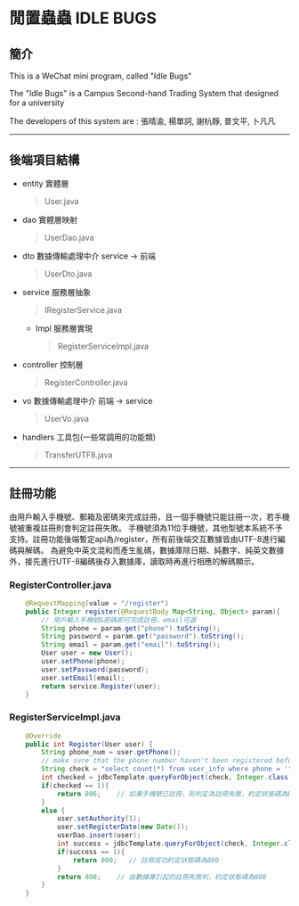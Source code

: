 # 閒置蟲蟲 IDLE BUGS
## 簡介

This is a WeChat mini program, called "Idle Bugs"

The "Idle Bugs" is a Campus Second-hand Trading System that designed for a university

The developers of this system are : 張晴渝, 楊單詞, 謝杭靜, 普文平, 卜凡凡
***
## 後端項目結構
- entity 實體層 
   > User.java
- dao 實體層映射
   > UserDao.java
- dto 數據傳輸處理中介 service -> 前端 
   > UserDto.java
- service 服務層抽象 
   > IRegisterService.java
   - Impl 服務層實現
      > RegisterServiceImpl.java
- controller 控制層
   > RegisterController.java
- vo 數據傳輸處理中介 前端 -> service
   > UserVo.java
- handlers 工具包(一些常調用的功能類)
   > TransferUTF8.java
***
## 註冊功能
由用戶輸入手機號、郵箱及密碼來完成註冊，且一個手機號只能註冊一次，若手機號被重複註冊則會判定註冊失敗。
手機號須為11位手機號，其他型號本系統不予支持。註冊功能後端暫定api為/register，所有前後端交互數據皆由UTF-8進行編碼與解碼。
為避免中英文混和而產生亂碼，數據庫除日期、純數字、純英文數據外，接先進行UTF-8編碼後存入數據庫，讀取時再進行相應的解碼顯示。
### RegisterController.java
``` Java
    @RequestMapping(value = "/register")
    public Integer register(@RequestBody Map<String, Object> param){
        // 用戶輸入手機號&密碼即可完成註冊，email可選
        String phone = param.get("phone").toString();
        String password = param.get("password").toString();
        String email = param.get("email").toString();
        User user = new User();
        user.setPhone(phone);
        user.setPassword(password);
        user.setEmail(email);
        return service.Register(user);
    }
```

### RegisterServiceImpl.java
``` Java
    @Override
    public int Register(User user) {
        String phone_num = user.getPhone();
        // make sure that the phone number haven't been registered before.
        String check = "select count(*) from user_info where phone = '" + phone_num+ "'";
        int checked = jdbcTemplate.queryForObject(check, Integer.class);
        if(checked == 1){
            return 806;    // 如果手機號已註冊，則判定為註冊失敗，約定狀態碼為806
        }
        else {
            user.setAuthority(1);
            user.setRegisterDate(new Date());
            userDao.insert(user);
            int success = jdbcTemplate.queryForObject(check, Integer.class);
            if(success == 1){
                return 800;   // 註冊成功約定狀態碼為800
            }
            return 808;    // 由數據庫引起的註冊失敗判，約定狀態碼為808
        }
    }
```
